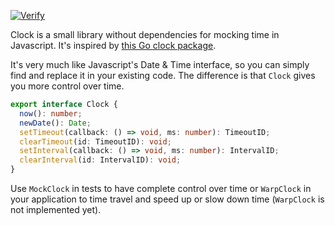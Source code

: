 [![Verify](https://github.com/Nivani/clock/actions/workflows/verify.yml/badge.svg)](https://github.com/Nivani/clock/actions/workflows/verify.yml)

Clock is a small library without dependencies for mocking time in Javascript. It's inspired by [this Go clock package](https://pkg.go.dev/github.com/facebookgo/clock).

It's very much like Javascript's Date & Time interface, so you can simply find and replace it in your existing code. The difference is that `Clock` gives you more control over time. 

```Typescript
export interface Clock {
  now(): number;
  newDate(): Date;
  setTimeout(callback: () => void, ms: number): TimeoutID;
  clearTimeout(id: TimeoutID): void;
  setInterval(callback: () => void, ms: number): IntervalID;
  clearInterval(id: IntervalID): void;
}
```

Use `MockClock` in tests to have complete control over time or `WarpClock` in your application to time travel and speed up or slow down time (`WarpClock` is not implemented yet).
